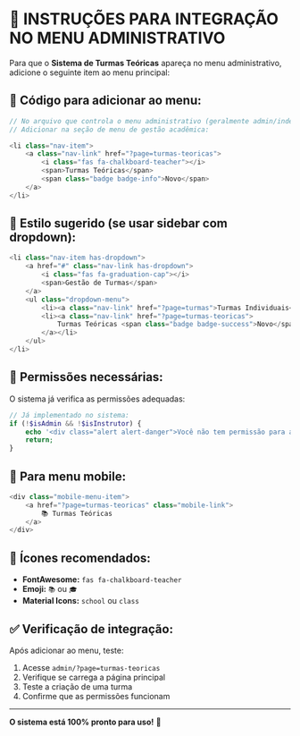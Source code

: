# 🔗 INSTRUÇÕES PARA INTEGRAÇÃO NO MENU ADMINISTRATIVO

Para que o **Sistema de Turmas Teóricas** apareça no menu administrativo, adicione o seguinte item ao menu principal:

## 📝 **Código para adicionar ao menu:**

```php
// No arquivo que controla o menu administrativo (geralmente admin/index.php ou similar)
// Adicionar na seção de menu de gestão acadêmica:

<li class="nav-item">
    <a class="nav-link" href="?page=turmas-teoricas">
        <i class="fas fa-chalkboard-teacher"></i>
        <span>Turmas Teóricas</span>
        <span class="badge badge-info">Novo</span>
    </a>
</li>
```

## 🎨 **Estilo sugerido (se usar sidebar com dropdown):**

```php
<li class="nav-item has-dropdown">
    <a href="#" class="nav-link has-dropdown">
        <i class="fas fa-graduation-cap"></i>
        <span>Gestão de Turmas</span>
    </a>
    <ul class="dropdown-menu">
        <li><a class="nav-link" href="?page=turmas">Turmas Individuais</a></li>
        <li><a class="nav-link" href="?page=turmas-teoricas">
            Turmas Teóricas <span class="badge badge-success">Novo</span>
        </a></li>
    </ul>
</li>
```

## 🔑 **Permissões necessárias:**

O sistema já verifica as permissões adequadas:
```php
// Já implementado no sistema:
if (!$isAdmin && !$isInstrutor) {
    echo '<div class="alert alert-danger">Você não tem permissão para acessar esta página.</div>';
    return;
}
```

## 📱 **Para menu mobile:**

```php
<div class="mobile-menu-item">
    <a href="?page=turmas-teoricas" class="mobile-link">
        📚 Turmas Teóricas
    </a>
</div>
```

## 🎯 **Ícones recomendados:**

- **FontAwesome:** `fas fa-chalkboard-teacher`
- **Emoji:** `📚` ou `🎓`
- **Material Icons:** `school` ou `class`

## ✅ **Verificação de integração:**

Após adicionar ao menu, teste:
1. Acesse `admin/?page=turmas-teoricas`
2. Verifique se carrega a página principal
3. Teste a criação de uma turma
4. Confirme que as permissões funcionam

---

**O sistema está 100% pronto para uso!** 🚀
